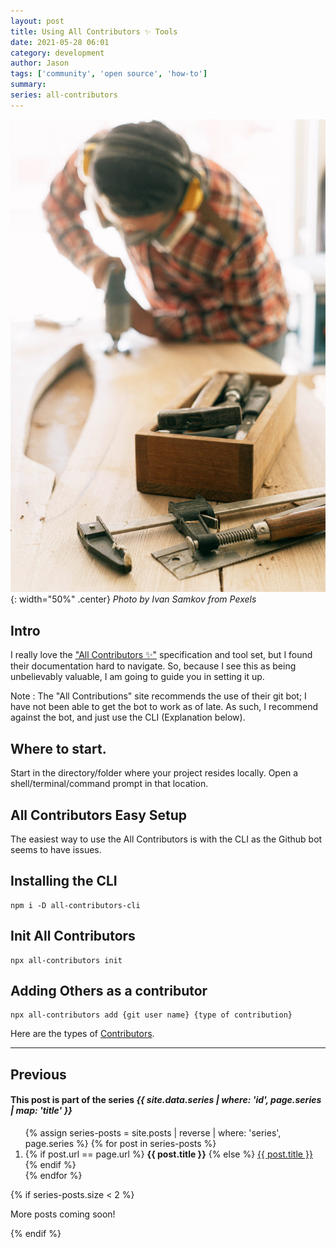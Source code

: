```yaml
---
layout: post
title: Using All Contributors ✨ Tools
date: 2021-05-28 06:01
category: development
author: Jason
tags: ['community', 'open source', 'how-to']
summary: 
series: all-contributors
---
```


![A person building something](/assets/img/posts/all-contributor/pexels-ivan-samkov-4491841.jpg "Get ready to build the ability to recognize contributions"){: width="50%" .center}
_Photo by Ivan Samkov from Pexels_

## Intro

I really love the ["All Contributors ✨"](https://github.com/all-contributors/all-contributors) specification and tool set, but I found their documentation hard to navigate. So, because I see this as being unbelievably valuable, I am going to guide you in setting it up.

Note
: The "All Contributions" site recommends the use of their git bot; I have not been able to get the bot to work as of late. As such, I recommend against the bot, and just use the CLI (Explanation below).

## Where to start.

Start in the directory/folder where your project resides locally. Open a shell/terminal/command prompt in that location.

## All Contributors Easy Setup

The easiest way to use the All Contributors is with the CLI as the Github bot seems to have issues.

## Installing the CLI

```terminal
npm i -D all-contributors-cli
```

## Init All Contributors

```terminal
npx all-contributors init
```

## Adding Others as a contributor

```terminal
npx all-contributors add {git user name} {type of contribution}
```

Here are the types of [Contributors](https://allcontributors.org/docs/en/emoji-key).



----

## Previous
<aside class="series">
  <h4>This post is part of the series <em>{{ site.data.series | where: 'id', page.series | map: 'title' }}</em></h4>
  <ol>
    {% assign series-posts = site.posts | reverse | where: 'series', page.series %}
    {% for post in series-posts %}
    <li>
      {% if post.url == page.url %}
      <strong>{{ post.title }}</strong>
      {% else %}
      <a href="{{ site.baseurl }}{{ post.url }}">{{ post.title }}</a>
      {% endif %}
    </li>
    {% endfor %}
  </ol>
  {% if series-posts.size < 2 %}
  <p>More posts coming soon!</p>
  {% endif %}
</aside>